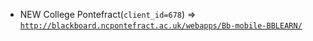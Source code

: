  - NEW College Pontefract(`client_id=678`) => [`http://blackboard.ncpontefract.ac.uk/webapps/Bb-mobile-BBLEARN/`](http://blackboard.ncpontefract.ac.uk/webapps/Bb-mobile-BBLEARN/)
